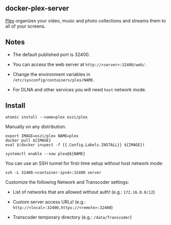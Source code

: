## docker-plex-server

[Plex](https://plex.tv) organizes your video, music and photo collections
and streams them to all of your screens.

## Notes

 * The default published port is 32400.

 * You can access the web server at `http://<server>:32400/web/`.

 * Change the environment variables in `/etc/sysconfig/containers/plex/NAME`.

 * For DLNA and other services you will need `host` network mode.

## Install

```
atomic install --name=plex oszi/plex
```

Manually on any distribution:

```
export IMAGE=oszi/plex NAME=plex
docker pull ${IMAGE}
eval $(docker inspect -f {{.Config.Labels.INSTALL}} ${IMAGE})
```

```
systemctl enable --now plex@${NAME}
```

You can use an SSH tunnel for first-time setup without host network mode:

```
ssh -L 32400:<container-ipv4>:32400 server
```

Customize the following Network and Transcoder settings:

 * List of networks that are allowed without auth! (e.g.: `172.16.0.0/12`)

 * Custom server access URLs! (e.g.: `http://<local>:32400,https://<remote>:32400`)

 * Transcoder temporary directory (e.g.: `/data/Transcoder`)
